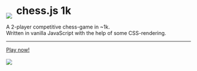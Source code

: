 # <img src="http://s4.postimg.org/u2q9xf3m1/chess_js_knight.gif" style="position: relative; max-width: 100%; top: 12px; margin-right: 5px;"/> chess.js 1k

A 2-player competitive chess-game in ~1k.<br>
Written in vanilla JavaScript with the help of some CSS-rendering.

___

<a href="https://cdn.rawgit.com/misantronic/chess.js/master/index.html" target="_blank">Play now!</a>
<br><br>
<img src="http://s14.postimg.org/9wqugfow1/chess_js.gif" style="max-width:510px;">